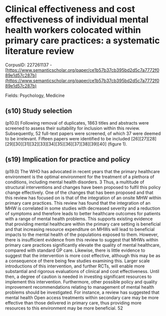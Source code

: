 # Clinical effectiveness and cost effectiveness of individual mental health workers colocated within primary care practices: a systematic literature review

CorpusID: 227261137 - [https://www.semanticscholar.org/paper/ce1b57b37cb395bd2d5c7a7772f089e1d57c287b](https://www.semanticscholar.org/paper/ce1b57b37cb395bd2d5c7a7772f089e1d57c287b)

Fields: Psychology, Medicine

## (s10) Study selection
(p10.0) Following removal of duplicates, 1863 titles and abstracts were screened to assess their suitability for inclusion within this review. Subsequently, 52 full-text papers were screened, of which 37 were deemed to be irrelevant. Fifteen papers were identified to be included [26][27][28][29][30][31][32][33][34][35][36][37][38][39][40] (figure 1).
## (s19) Implication for practice and policy
(p19.0) The WHO has advocated in recent years that the primary healthcare environment is the optimal environment for the treatment of a plethora of conditions, including mental health disorders. 3 Thus, a multitude of structural interventions and changes have been proposed to fulfil this policy change effectively. One of the changes that has been proposed and that this review has focused on is that of the integration of an onsite MHW within primary care practices. This review has found that the integration of an MHW is correlated in some studies with decreased severity and a reduction of symptoms and therefore leads to better healthcare outcomes for patients with a range of mental health problems. This supports existing evidence that providing mental healthcare within the primary care setting is beneficial and that increasing resource expenditure on MHWs will lead to beneficial impacts to the mental health of the populations exposed to them. However, there is insufficient evidence from this review to suggest that MHWs within primary care practices significantly elevate the quality of mental healthcare, compared with standard GP care. Likewise, there is little evidence to suggest that the intervention is more cost effective, although this may be as a consequence of there being few studies examining this. Larger scale introductions of this intervention, and further RCTs, will enable more substantial and rigorous evaluations of clinical and cost effectiveness. Until then, a degree of caution is needed in investing significant resources to implement this intervention. Furthermore, other possible policy and quality improvement recommendations relating to management of mental health problems should be investigated. For instance, a review has suggested that mental health Open access treatments within secondary care may be more effective than those delivered in primary care, thus providing more resources to this environment may be more beneficial. 52 
